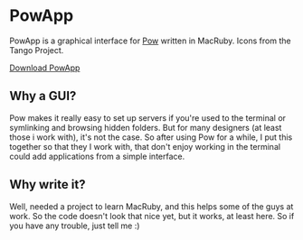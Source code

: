PowApp
======
PowApp is a graphical interface for [Pow](http://pow.cx) written in MacRuby. Icons from the Tango Project.

[Download PowApp](https://github.com/downloads/Terw/PowApp/PowApp.zip)

Why a GUI?
----------
Pow makes it really easy to set up servers if you're used to the terminal or symlinking and browsing hidden folders. But for many designers (at least those i work with), it's not the case. So after using Pow for a while, I put this together so that they I work with, that don't enjoy working in the terminal could add applications from a simple interface.

Why write it?
-------------
Well, needed a project to learn MacRuby, and this helps some of the guys at work. So the code doesn't look that nice yet, but it works, at least here. So if you have any trouble, just tell me :)
